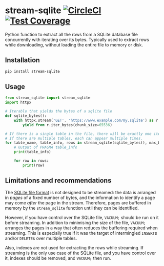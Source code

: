 # stream-sqlite [![CircleCI](https://circleci.com/gh/uktrade/stream-sqlite.svg?style=shield)](https://circleci.com/gh/uktrade/stream-sqlite) [![Test Coverage](https://api.codeclimate.com/v1/badges/b665c7634e8194fe6878/test_coverage)](https://codeclimate.com/github/uktrade/stream-sqlite/test_coverage)

Python function to extract all the rows from a SQLite database file concurrently with iterating over its bytes. Typically used to extract rows while downloading, without loading the entire file to memory or disk.


## Installation

```bash
pip install stream-sqlite
```


## Usage

```python
from stream_sqlite import stream_sqlite
import httpx

# Iterable that yields the bytes of a sqlite file
def sqlite_bytes():
    with httpx.stream('GET', 'https://www.example.com/my.sqlite') as r:
        yield from r.iter_bytes(chunk_size=65536)

# If there is a single table in the file, there will be exactly one iteration of the outer loop.
# If there are multiple tables, each can appear multiple times.
for table_name, table_info, rows in stream_sqlite(sqlite_bytes(), max_buffer_size=20_971_520):
    # Output of PRAGMA table_info
    print(table_info)

    for row in rows:
        print(row)
```


## Limitations and recommendations

The [SQLite file format](https://www.sqlite.org/fileformat.html) is not designed to be streamed: the data is arranged in _pages_ of a fixed number of bytes, and the information to identify a page may come _after_ the page in the stream. Therefore, pages are buffered in memory by the `stream_sqlite` function until they can be identified.

However, if you have control over the SQLite file, `VACUUM;` should be run on it before streaming. In addition to minimising the size of the file, `VACUUM;` arranges the pages in a way that often reduces the buffering required when streaming. This is especially true if it was the target of intermingled `INSERT`s and/or `DELETE`s over multiple tables.

Also, indexes are not used for extracting the rows while streaming. If streaming is the only use case of the SQLite file, and you have control over it, indexes should be removed, and `VACUUM;` then run.
